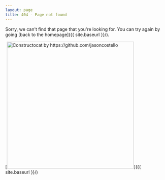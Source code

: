 ```yaml
---
layout: page
title: 404 - Page not found
---
```


Sorry, we can't find that page that you're looking for. You can try again by going [back to the homepage]({{ site.baseurl }}/).

[<img src="{{ site.baseurl }}/assets/images/404.jpg" alt="Constructocat by https://github.com/jasoncostello" style="width: 400px;"/>]({{ site.baseurl }}/)
